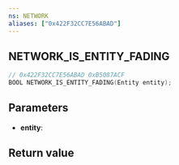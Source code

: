 ```yaml
---
ns: NETWORK
aliases: ["0x422F32CC7E56ABAD"]
---
```

## NETWORK_IS_ENTITY_FADING

```c
// 0x422F32CC7E56ABAD 0xB5087ACF
BOOL NETWORK_IS_ENTITY_FADING(Entity entity);
```


## Parameters
* **entity**: 

## Return value
